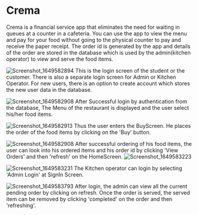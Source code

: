 # Crema

Crema is a financial service app that eliminates the need for waiting in queues at a counter in a cafeteria. You can use the app to view the menu and pay for your food without going to the physical counter to pay and receive the paper receipt. The order id is generated by the app and details of the order are stored in the database which is used by the admin(kitchen operator) to view and serve the food items.

![Screenshot_1649582894](https://user-images.githubusercontent.com/92081296/162612600-7fe1a680-7f6b-4008-a9cd-21a67a6ddb2e.png)
This is the login screen of the student or the customer. There is also a separate login screen for Admin or Kitchen Operator. For new users, there is an option to create account which stores the new user data in the database.

![Screenshot_1649582908](https://user-images.githubusercontent.com/92081296/162612660-93f8cece-734d-431e-b0ce-0863df11918f.png)
After Successful login by authentication from the database, The Menu of the restaurant is displayed and the user select his/her food items.

![Screenshot_1649582913](https://user-images.githubusercontent.com/92081296/162612722-fbb47682-e172-4e82-86a4-27bc9ffd51e2.png)
Thus the user enters the BuyScreen. He places the order of the food items by clicking on the 'Buy' button. 

![Screenshot_1649582908](https://user-images.githubusercontent.com/92081296/162612771-6b7ca41d-b2db-4446-84fa-fd37c0b31127.png)
After successful ordering of his food items, the user can look into his ordered items and his order id by clicking 'View Orders' and then 'refresh' on the HomeScreen.
![Screenshot_1649583223](https://user-images.githubusercontent.com/92081296/162612829-7bd8433b-adfc-4aff-a0cf-a9d39a58f334.png)

![Screenshot_1649583231](https://user-images.githubusercontent.com/92081296/162612837-078f14bb-b59a-4f9c-aebd-01162d661a37.png)
The Kitchen operator can login by selecting 'Admin Login' at SignIn Screen.

![Screenshot_1649583793](https://user-images.githubusercontent.com/92081296/162612866-276d45de-1e52-41b0-8ac3-c576a76e6916.png)
After login, the admin can view all the current pending order by clicking on refresh. Once the order is served, the served item can be removed by clicking 'completed' on the order and then 'refreshing'.
